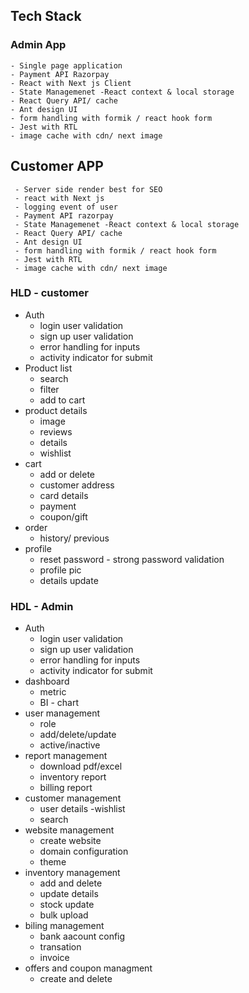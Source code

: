 
## Tech Stack

### Admin App 
    - Single page application
    - Payment API Razorpay
    - React with Next js Client
    - State Managemenet -React context & local storage
    - React Query API/ cache
    - Ant design UI
    - form handling with formik / react hook form
    - Jest with RTL
    - image cache with cdn/ next image


## Customer APP
     - Server side render best for SEO
     - react with Next js 
     - logging event of user
     - Payment API razorpay
     - State Managemenet -React context & local storage
     - React Query API/ cache
     - Ant design UI
     - form handling with formik / react hook form
     - Jest with RTL
     - image cache with cdn/ next image




### HLD - customer
- Auth 
    - login user validation
    - sign up user validation
    - error handling for inputs
    - activity indicator for submit
- Product list
    - search
    - filter
    - add to cart
- product details
    - image
    - reviews
    - details
    - wishlist
- cart
    - add or delete
    - customer address
    - card details
    - payment
    - coupon/gift
- order
    - history/ previous
- profile
    - reset password - strong password validation
    - profile pic
    - details update

### HDL - Admin
- Auth 
    - login user validation
    - sign up user validation
    - error handling for inputs
    - activity indicator for submit
- dashboard
    - metric
    - BI - chart
- user management
    - role
    - add/delete/update
    - active/inactive
- report management
    - download pdf/excel
    - inventory report
    - billing report
- customer management
    - user details -wishlist
    - search
- website management
    - create website
    - domain configuration
    - theme
- inventory management
    - add and delete
    - update details 
    - stock update
    - bulk upload
- biling management
    - bank aacount config
    - transation
    - invoice
- offers and coupon managment
    - create and delete



